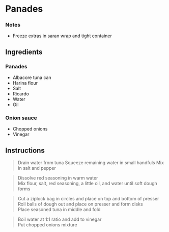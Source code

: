 # Panades

### Notes

- Freeze extras in saran wrap and tight container

## Ingredients

### Panades

- Albacore tuna can
- Harina flour
- Salt
- Ricardo
- Water
- Oil

### Onion sauce 

- Chopped onions
- Vinegar

## Instructions

> Drain water from tuna
> Squeeze remaining water in small handfuls 
> Mix in salt and pepper    

> Dissolve red seasoning in warm water  
> Mix flour, salt, red seasoning, a little oil, and water until soft dough forms    

> Cut a ziplock bag in circles and place on top and bottom of presser   
> Roll balls of dough out and place on presser and form disks   
> Place seasoned tuna in middle and fold

> Boil water at 1:1 ratio and add to vinegar    
> Put chopped onions mixture
